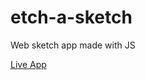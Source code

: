 # etch-a-sketch
Web sketch app made with JS

[Live App](https://franekdev.github.io/etch-a-sketch/)
